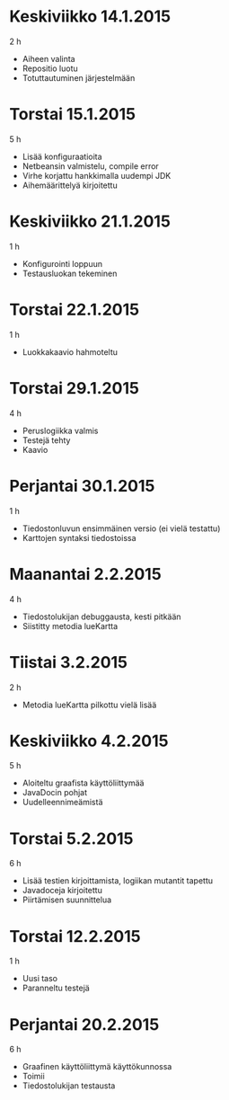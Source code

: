 ﻿# Keskiviikko 14.1.2015

2 h

* Aiheen valinta
* Repositio luotu
* Totuttautuminen järjestelmään

# Torstai 15.1.2015

5 h

* Lisää konfiguraatioita
* Netbeansin valmistelu, compile error
* Virhe korjattu hankkimalla uudempi JDK
* Aihemäärittelyä kirjoitettu

# Keskiviikko 21.1.2015

1 h

* Konfigurointi loppuun
* Testausluokan tekeminen

# Torstai 22.1.2015

1 h

* Luokkakaavio hahmoteltu

# Torstai 29.1.2015

4 h

* Peruslogiikka valmis
* Testejä tehty
* Kaavio

# Perjantai 30.1.2015

1 h

* Tiedostonluvun ensimmäinen versio (ei vielä testattu)
* Karttojen syntaksi tiedostoissa

# Maanantai 2.2.2015

4 h

* Tiedostolukijan debuggausta, kesti pitkään
* Siistitty metodia lueKartta

# Tiistai 3.2.2015

2 h

* Metodia lueKartta pilkottu vielä lisää

# Keskiviikko 4.2.2015

5 h

* Aloiteltu graafista käyttöliittymää
* JavaDocin pohjat
* Uudelleennimeämistä

# Torstai 5.2.2015

6 h

* Lisää testien kirjoittamista, logiikan mutantit tapettu
* Javadoceja kirjoitettu
* Piirtämisen suunnittelua

# Torstai 12.2.2015

1 h

* Uusi taso
* Paranneltu testejä

# Perjantai 20.2.2015

6 h

* Graafinen käyttöliittymä käyttökunnossa
* Toimii
* Tiedostolukijan testausta